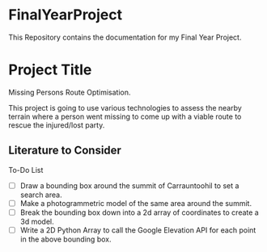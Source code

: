 # FinalYearProject
This Repository contains the documentation for my Final Year Project.

# Project Title
Missing Persons Route Optimisation.

This project is going to use various technologies to assess the nearby terrain where a person went missing to come up with a viable route to rescue the injured/lost party.

## Literature to Consider

To-Do List
- [ ] Draw a bounding box around the summit of Carrauntoohil to set a search area.
- [ ] Make a photogrammetric model of the same area around the summit.
- [ ] Break the bounding box down into a 2d array of coordinates to create a 3d model.
- [ ] Write a 2D Python Array to call the Google Elevation API for each point in the above bounding box.